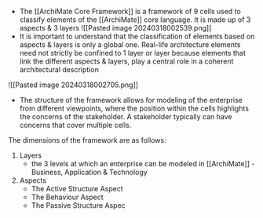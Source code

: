 - The [[ArchiMate Core Framework]] is a framework of 9 cells used to classify elements of the [[ArchiMate]] core language. It is made up of 3 aspects & 3 layers
	![[Pasted image 20240318002539.png]]
- It is important to understand that the classification of elements based on aspects & layers is only a global one. Real-life architecture elements need not strictly be confined to 1 layer or layer because elements that link the different aspects & layers, play a central role in a coherent architectural description

![[Pasted image 20240318002705.png]]

- The structure of the framework allows for modeling of the enterprise from different viewpoints, where the position within the cells highlights the concerns of the stakeholder. A stakeholder typically can have concerns that cover multiple cells.

The dimensions of the framework are as follows:
1. Layers
	- the 3 levels at which an enterprise can be modeled in [[ArchiMate]] - Business, Application & Technology
2. Aspects
	- The Active Structure Aspect
	- The Behaviour Aspect
	- The Passive Structure Aspec